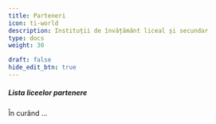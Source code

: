 ```yaml
---
title: Parteneri
icon: ti-world
description: Instituții de învățământ liceal și secundar
type: docs
weight: 30

draft: false
hide_edit_btn: true
---
```

<!-- type: dpg-standard -->

<!--
type: redirect
redirectUrl: https://www.unicef.org/innovation/
-->


##### Lista liceelor partenere

În curând ...